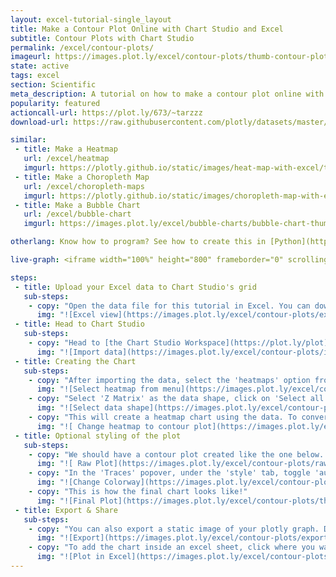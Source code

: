 ```yaml
---
layout: excel-tutorial-single_layout
title: Make a Contour Plot Online with Chart Studio and Excel
subtitle: Contour Plots with Chart Studio
permalink: /excel/contour-plots/
imageurl: https://images.plot.ly/excel/contour-plots/thumb-contour-plot-in-excel.jpg
state: active
tags: excel
section: Scientific
meta_description: A tutorial on how to make a contour plot online with Excel.
popularity: featured
actioncall-url: https://plot.ly/673/~tarzzz
download-url: https://raw.githubusercontent.com/plotly/datasets/master/volcano.csv

similar:
 - title: Make a Heatmap
   url: /excel/heatmap
   imgurl: https://plotly.github.io/static/images/heat-map-with-excel/thum-heat-map-with-excel.png
 - title: Make a Choropleth Map
   url: /excel/choropleth-maps
   imgurl: https://plotly.github.io/static/images/choropleth-map-with-excel/choropleth-map-thumb.png
 - title: Make a Bubble Chart
   url: /excel/bubble-chart
   imgurl: https://images.plot.ly/excel/bubble-charts/bubble-chart-thumb.png

otherlang: Know how to program? See how to create this in [Python](https://plot.ly/python/contour-plots/) or [R](https://plot.ly/r/contour-plots/).

live-graph: <iframe width="100%" height="800" frameborder="0" scrolling="no" src="https://plot.ly/~tarzzz/680.embed"></iframe>

steps:
 - title: Upload your Excel data to Chart Studio's grid
   sub-steps:
    - copy: "Open the data file for this tutorial in Excel. You can download the file here in [CSV format](https://raw.githubusercontent.com/plotly/datasets/master/volcano.csv)"
      img: "![Excel view](https://images.plot.ly/excel/contour-plots/excel-data-contour-plot.jpg)"
 - title: Head to Chart Studio
   sub-steps:
    - copy: "Head to [the Chart Studio Workspace](https://plot.ly/plot) and sign into your free Chart Studio account. Go to 'Import', click 'Upload a file', then choose your Excel file to upload. Your Excel file will now open in Chart Studio's grid. For more about Chart Studio's grid, see [this tutorial](/add-data-to-the-plotly-grid/)"
      img: "![Import data](https://images.plot.ly/excel/contour-plots/import-data-contour-plot.jpg)"
 - title: Creating the Chart
   sub-steps:
    - copy: "After importing the data, select the 'heatmaps' option from 'Choose Plot Type' dropdown. "
      img: "![Select heatmap from menu](https://images.plot.ly/excel/contour-plots/choose-from-menu.jpg)"
    - copy: "Select 'Z Matrix' as the data shape, click on 'Select all columns', and then on the 'Make Heatmap' button to create the plot."
      img: "![Select data shape](https://images.plot.ly/excel/contour-plots/select-data-shape.jpg)"
    - copy: "This will create a heatmap chart using the data. To convert the heatmap to a contour plot, we need to select 'Contour map' from the TRACE popover, as shown in the figure below."
      img: "![ Change heatmap to contour plot](https://images.plot.ly/excel/contour-plots/select-contour-plot-from-popover.jpg)"
 - title: Optional styling of the plot
   sub-steps:
    - copy: "We should have a contour plot created like the one below. Now we are going to style it to make it more presentable."
      img: "![ Raw Plot](https://images.plot.ly/excel/contour-plots/raw-plot.jpg)"
    - copy: "In the 'Traces' popover, under the 'style' tab, toggle 'auto-color' to off, and then select one of the styles from the list below."
      img: "![Change Colorway](https://images.plot.ly/excel/contour-plots/select-colorways.jpg)"
    - copy: "This is how the final chart looks like!"
      img: "![Final Plot](https://images.plot.ly/excel/contour-plots/thumb-contour-plot-in-excel.jpg)"
 - title: Export & Share
   sub-steps:
    - copy: "You can also export a static image of your plotly graph. Download an image of your Chart Studio graph by clicking EXPORT on the toolbar."
      img: "![Export](https://images.plot.ly/excel/contour-plots/export-image.jpg)"
    - copy: "To add the chart inside an excel sheet, click where you want to insert the picture inside Excel. On the INSERT tab inside Excel, in the ILLUSTRATIONS group, click PICTURE. Locate the Chart Studio graph image that you downloaded and then double-click it."
      img: "![Plot in Excel](https://images.plot.ly/excel/contour-plots/excel-contour-plot.jpg)"
---
```

